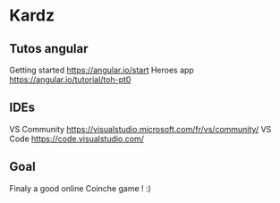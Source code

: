 # Kardz

## Tutos angular
Getting started https://angular.io/start
Heroes app https://angular.io/tutorial/toh-pt0

## IDEs
VS Community https://visualstudio.microsoft.com/fr/vs/community/
VS Code https://code.visualstudio.com/

## Goal
Finaly a good online Coinche game ! :)
